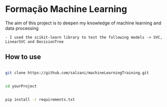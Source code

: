 # Formação Machine Learning 

The aim of this project is to deepen my knowledge of machine learning and data processing

    - I used the scikit-learn library to test the following models -> SVC, LinearSVC and DecisionTree



## How to use


```bash

git clone https://github.com/salzani/machineLearningTraining.git


cd yourProject


pip install -r requirements.txt
``` 
